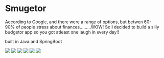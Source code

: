 # Smugetor

According to Google, and there were a range of options, but betwen 60-90% of people stress about finances.........WOW! So I decided to build a silly budgetor app so you got atleast one laugh in every day!!

built in Java and SpringBoot

![](https://github.com/lisabroadhead/smugetor/blob/main/Screen%20Shot%202022-04-28%20at%201.15.16%20PM.png)
![](https://github.com/lisabroadhead/Smugetor/blob/main/Screen%20Shot%202022-04-29%20at%201.10.51%20PM.png)
![](https://github.com/lisabroadhead/Smugetor/blob/main/Screen%20Shot%202022-04-29%20at%201.11.11%20PM.png)
![](https://github.com/lisabroadhead/Smugetor/blob/main/Screen%20Shot%202022-04-29%20at%201.06.49%20PM.png)
![](https://github.com/lisabroadhead/Smugetor/blob/main/Screen%20Shot%202022-04-29%20at%201.06.57%20PM.png)
![](https://github.com/lisabroadhead/Smugetor/blob/main/Screen%20Shot%202022-04-29%20at%201.07.24%20PM.png)
